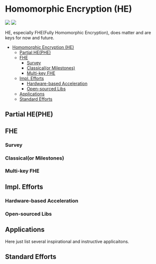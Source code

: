 # Homomorphic Encryption (HE)

![](https://badgen.net/badge/:update-to/:June-2023/red) ![](https://badgen.net/badge/:papers/:xx/blue) 

HE, especially FHE(Fully Homomorphic Encryption), does matter and are keys for now and future.


- [Homomorphic Encryption (HE)](#homomorphic-encryption-he)
  - [Partial HE(PHE)](#partial-hephe)
  - [FHE](#fhe)
    - [Survey](#survey)
    - [Classical(or Milestones)](#classicalor-milestones)
    - [Multi-key FHE](#multi-key-fhe)
  - [Impl. Efforts](#impl-efforts)
    - [Hardware-based Acceleration](#hardware-based-acceleration)
    - [Open-sourced Libs](#open-sourced-libs)
  - [Applications](#applications)
  - [Standard Efforts](#standard-efforts)


## Partial HE(PHE)

## FHE

### Survey

### Classical(or Milestones)

### Multi-key FHE

## Impl. Efforts

### Hardware-based Acceleration

### Open-sourced Libs

## Applications

Here just list several inspirational and instructive applicaitons.

## Standard Efforts
